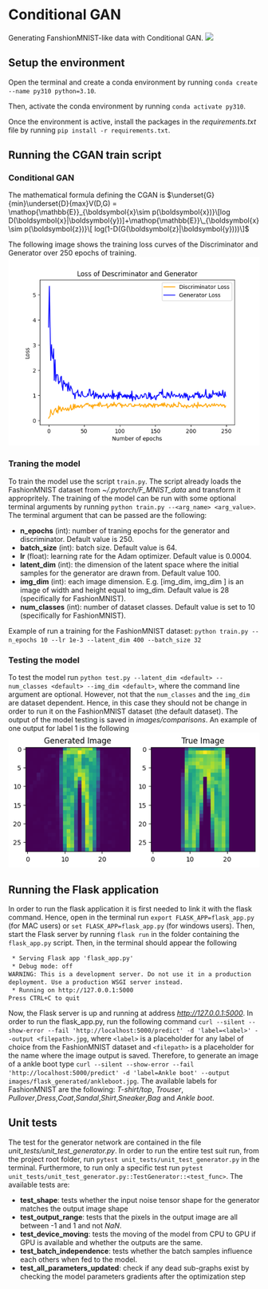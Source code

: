 # Conditional GAN
Generating FanshionMNIST-like data with Conditional GAN.
![](https://github.com/CGAN/images/GD.gif)

## Setup the environment
Open the terminal and create a conda environment by running `conda create --name py310 python=3.10`.

Then, activate the conda environment by running `conda activate py310`.

Once the environment is active, install the packages in the *requirements.txt* file by running `pip install -r requirements.txt`. 

## Running the CGAN train script
### Conditional GAN
The mathematical formula defining the CGAN is $\underset{G}{min}\underset{D}{max}V(D,G) = \mathop{\mathbb{E}}_{\boldsymbol{x}\sim p(\boldsymbol{x})}\[log D(\boldsymbol{x}|\boldsymbol{y})]+\mathop{\mathbb{E}}\_{\boldsymbol{x}\sim p(\boldsymbol{z})}\[ log(1-D(G(\boldsymbol{z}|\boldsymbol{y})))\]$

The following image shows the training loss curves of the Discriminator and Generator over 250 epochs of training. 
![loss curves](images/loss_curve.png)

### Traning the model
To train the model use the script `train.py`. The script already loads the FashionMNIST dataset from *~/.pytorch/F_MNIST_data* and transform it appropritely. The training of the model can be run with some optional terminal arguments by running `python train.py --<arg_name> <arg_value>`. The terminal argument that can be passed are the following:

- **n_epochs** (int): number of traning epochs for the generator and discriminator. Default value is 250.
- **batch_size** (int): batch size. Default value is 64.
- **lr** (float): learning rate for the Adam optimizer. Default value is 0.0004.
- **latent_dim** (int): the dimension of the latent space where the initial samples for the generator are drawn from. Default value 100.
- **img_dim** (int): each image dimension. E.g. \[img_dim, img_dim \] is an image of width and height equal to img_dim. Default value is 28 (specifically for FashionMNIST).
- **num_classes** (int): number of dataset classes. Default value is set to 10 (specifically for FashionMNIST).

Example of run a training for the FashionMNIST dataset: `python train.py --n_epochs 10 --lr 1e-3 --latent_dim 400 --batch_size 32`

### Testing the model

To test the model run `python test.py --latent_dim <default> --num_classes <default> --img_dim <default>`, where the command line argument are optional. However, not that the `num_classes` and the `img_dim` are dataset dependent. Hence, in this case they should not be change in order to run it on the FashionMNIST dataset (the default dataset). The output of the model testing is saved in *images/comparisons*. An example of one output for label 1 is the following
![comparison image](images/comparisons/comparison_1.png)


## Running the Flask application 
In order to run the flask application it is first needed to link it with the flask command. Hence, open in the terminal run `export FLASK_APP=flask_app.py` (for MAC users) or  `set FLASK_APP=flask_app.py` (for windows users). Then, start the Flask server by running  `flask run` in the folder containing the `flask_app.py` script. Then, in the terminal should appear the following

```
 * Serving Flask app 'flask_app.py'
 * Debug mode: off
WARNING: This is a development server. Do not use it in a production deployment. Use a production WSGI server instead.
 * Running on http://127.0.0.1:5000
Press CTRL+C to quit
```

Now, the Flask server is up and running at address *http://127.0.0.1:5000*. In order to run the flask_app.py, run the following command  `curl --silent --show-error --fail 'http://localhost:5000/predict' -d 'label=<label>' --output <filepath>.jpg`, where `<label>` is a placeholder for any label of choice from the FashionMNIST dataset and `<filepath>` is a placeholder for the name where the image output is saved. Therefore, to generate an image of a ankle boot  type  `curl --silent --show-error --fail 'http://localhost:5000/predict' -d 'label=Ankle boot' --output images/flask_generated/ankleboot.jpg`. The available labels for FashionMNIST are the following: *T-shirt/top*, *Trouser*, *Pullover*,*Dress*,*Coat*,*Sandal*,*Shirt*,*Sneaker*,*Bag* and *Ankle boot*.

## Unit tests
The test for the generator network are contained in the file *unit_tests/unit_test_generator.py*. In order to run the entire test suit run, from the project root folder, run `pytest unit_tests/unit_test_generator.py` in the terminal. Furthermore, to run only a specific test run `pytest unit_tests/unit_test_generator.py::TestGenerator::<test_func>`. The available tests are:

- **test_shape**: tests whether the input noise tensor shape for the generator matches the output image shape
- **test_output_range**: tests that the pixels in the output image are all between -1 and 1 and not *NaN*.
- **test_device_moving**: tests the moving of the model from CPU to GPU if GPU is available and whether the outputs are the same.
- **test_batch_independence**: tests whether the batch samples influence each others when fed to the model.
- **test_all_parameters_updated**: check if any dead sub-graphs exist by checking the model parameters gradients after the optimization step

